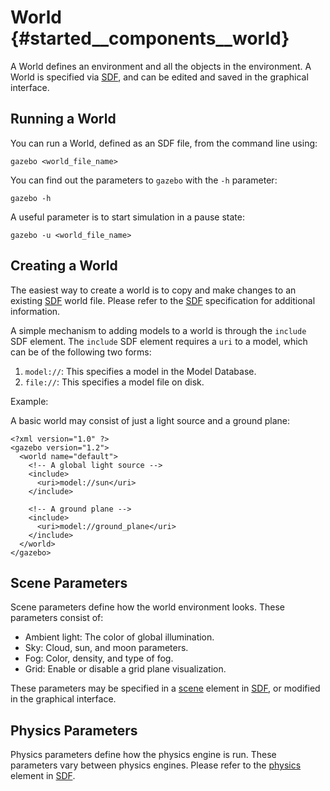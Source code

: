 World {#started__components__world}
======================

A World defines an environment and all the objects in the environment.
A World is specified via [SDF](http://gazebosim.org/sdf), and can be edited
and saved in the graphical interface.

## Running a World ##

You can run a World, defined as an SDF file, from the command line using:

    gazebo <world_file_name>

You can find out the parameters to `gazebo` with the `-h` parameter:

    gazebo -h

A useful parameter is to start simulation in a pause state:

    gazebo -u <world_file_name>

## Creating a World ##

The easiest way to create a world is to copy and make changes to an existing
[SDF](http://gazebosim.org/sdf) world file.  Please refer to the
[SDF](http://gazebosim.org/sdf) specification for additional information.

A simple mechanism to adding models to a world is through the `include` SDF element. The `include` SDF element requires a `uri` to a model, which can be of the following two forms:

1. `model://`: This specifies a model in the Model Database.
1. `file://`: This specifies a model file on disk.

Example:

A basic world may consist of just a light source and a ground plane:

    <?xml version="1.0" ?>
    <gazebo version="1.2">
      <world name="default">
        <!-- A global light source -->
        <include>
          <uri>model://sun</uri>
        </include>
    
        <!-- A ground plane -->
        <include>
          <uri>model://ground_plane</uri>
        </include>
      </world>
    </gazebo>

## Scene Parameters ##

Scene parameters define how the world environment looks. These parameters consist of:

- Ambient light: The color of global illumination.
- Sky: Cloud, sun, and moon parameters.
- Fog: Color, density, and type of fog.
- Grid: Enable or disable a grid plane visualization.

These parameters may be specified in
a [scene](http://gazebosim.org/sdf/1.2.html#scene) element in
[SDF](http://gazebosim.org/sdf), or modified in the graphical interface.

## Physics Parameters ##

Physics parameters define how the physics engine is run. These parameters
vary between physics engines. Please refer to the
[physics](http://gazebosim.org/sdf/1.2.html#physics) element in
[SDF](http://gazebosim.org/sdf).
